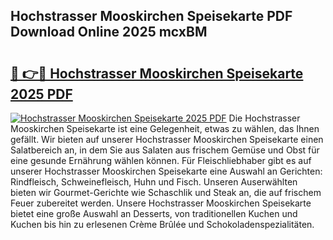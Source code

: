 ## Hochstrasser Mooskirchen Speisekarte PDF Download Online 2025 mcxBM

# <h2><a href="http://gc6xkp.nevu.top/?p=Hochstrasser+Mooskirchen+Speisekarte">🔗 👉🔴 Hochstrasser Mooskirchen Speisekarte 2025 PDF</a></h2>

[![Hochstrasser Mooskirchen Speisekarte 2025 PDF](https://i.imgur.com/dBaPXMq.png)](http://gc6xkp.nevu.top/?p=Hochstrasser+Mooskirchen+Speisekarte)
Die Hochstrasser Mooskirchen Speisekarte ist eine Gelegenheit, etwas zu wählen, das Ihnen gefällt. Wir bieten auf unserer Hochstrasser Mooskirchen Speisekarte einen Salatbereich an, in dem Sie aus Salaten aus frischem Gemüse und Obst für eine gesunde Ernährung wählen können. Für Fleischliebhaber gibt es auf unserer Hochstrasser Mooskirchen Speisekarte eine Auswahl an Gerichten: Rindfleisch, Schweinefleisch, Huhn und Fisch. Unseren Auserwählten bieten wir Gourmet-Gerichte wie Schaschlik und Steak an, die auf frischem Feuer zubereitet werden. Unsere Hochstrasser Mooskirchen Speisekarte bietet eine große Auswahl an Desserts, von traditionellen Kuchen und Kuchen bis hin zu erlesenen Crème Brûlée und Schokoladenspezialitäten.

